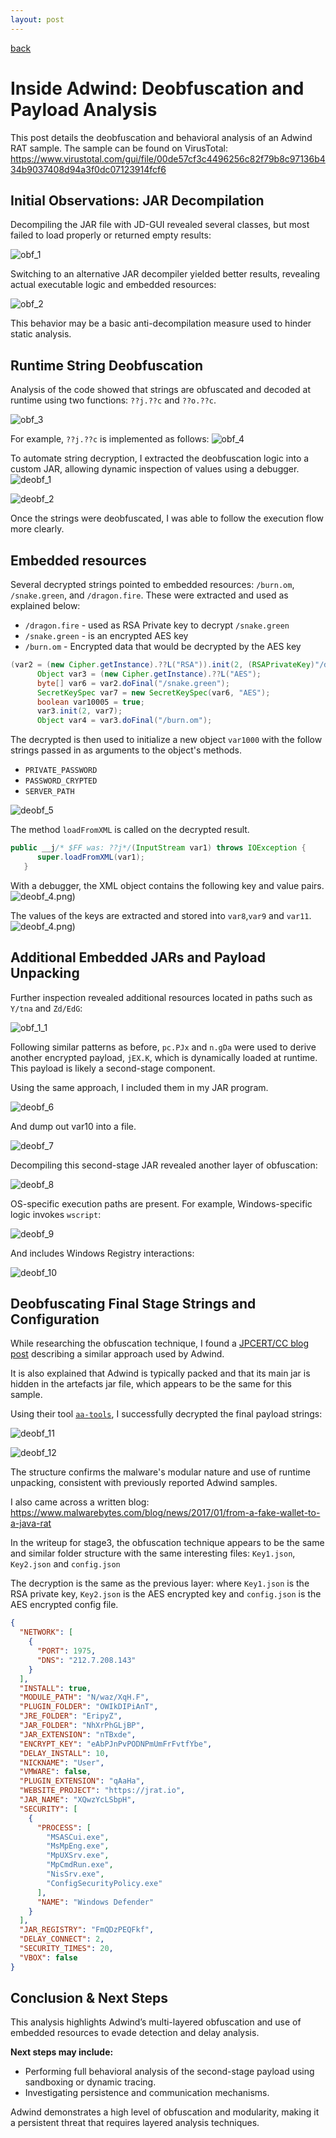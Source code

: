 ```yaml
---
layout: post
---
```


[back](./)

# Inside Adwind: Deobfuscation and Payload Analysis

This post details the deobfuscation and behavioral analysis of an Adwind RAT sample. The sample can be found on VirusTotal:  
 https://www.virustotal.com/gui/file/00de57cf3c4496256c82f79b8c97136b434b9037408d94a3f0dc07123914fcf6

## Initial Observations: JAR Decompilation

Decompiling the JAR file with JD-GUI revealed several classes, but most failed to load properly or returned empty results:

![obf_1](/assets/images/adwind/obf_1.png)

Switching to an alternative JAR decompiler yielded better results, revealing actual executable logic and embedded resources:

![obf_2](/assets/images/adwind/obf_2.png)

This behavior may be a basic anti-decompilation measure used to hinder static analysis.


## Runtime String Deobfuscation

Analysis of the code showed that strings are obfuscated and decoded at runtime using two functions: `??j.??c` and `??o.??c`.

![obf_3](/assets/images/adwind/obf_3.png)

For example, `??j.??c` is implemented as follows:
![obf_4](/assets/images/adwind/obf_4.png)

To automate string decryption, I extracted the deobfuscation logic into a custom JAR, allowing dynamic inspection of values using a debugger.
![deobf_1](/assets/images/adwind/deobf_1.png)

![deobf_2](/assets/images/adwind/deobf_2.png)

Once the strings were deobfuscated, I was able to follow the execution flow more clearly.


## Embedded resources

Several decrypted strings pointed to embedded resources: `/burn.om`, `/snake.green`, and `/dragon.fire`. These were extracted and used as explained below:
* `/dragon.fire` - used as RSA Private key to decrypt `/snake.green`
* `/snake.green` - is an encrypted AES key
* `/burn.om` - Encrypted data that would be decrypted by the AES key

```java
(var2 = (new Cipher.getInstance).??L("RSA")).init(2, (RSAPrivateKey)"/dragon.fire");
      Object var3 = (new Cipher.getInstance).??L("AES");
      byte[] var6 = var2.doFinal("/snake.green");
      SecretKeySpec var7 = new SecretKeySpec(var6, "AES");
      boolean var10005 = true;
      var3.init(2, var7);
      Object var4 = var3.doFinal("/burn.om"); 
```

The decrypted is then used to initialize a new object `var1000` with the follow strings passed in as arguments to the object's methods.
* `PRIVATE_PASSWORD`
* `PASSWORD_CRYPTED`
* `SERVER_PATH`

![deobf_5](/assets/images/adwind/deobf_5.png)

The method `loadFromXML` is called on the decrypted result.

```java
public __j/* $FF was: ??j*/(InputStream var1) throws IOException {
      super.loadFromXML(var1);
   }
```

With a debugger, the XML object contains the following key and value pairs.
![deobf_4](/assets/images/adwind/deobf_5_2).png)

The values of the keys are extracted and stored into `var8`,`var9` and `var11`.
![deobf_4](/assets/images/adwind/deobf_5_3).png)


## Additional Embedded JARs and Payload Unpacking

Further inspection revealed additional resources located in paths such as `Y/tna` and `Zd/EdG`:

![obf_1_1](/assets/images/adwind/obf_1.png)

Following similar patterns as before, `pc.PJx` and `n.gDa` were used to derive another encrypted payload, `jEX.K`, which is dynamically loaded at runtime. This payload is likely a second-stage component.

Using the same approach, I included them in my JAR program. 

![deobf_6](/assets/images/adwind/deobf_6.png)

And dump out var10 into a file.

![deobf_7](/assets/images/adwind/deobf_7.png)

Decompiling this second-stage JAR revealed another layer of obfuscation:

![deobf_8](/assets/images/adwind/deobf_8.png)

OS-specific execution paths are present. For example, Windows-specific logic invokes `wscript`:

![deobf_9](/assets/images/adwind/deobf_9.png)

And includes Windows Registry interactions:

![deobf_10](/assets/images/adwind/deobf_10.png)


## Deobfuscating Final Stage Strings and Configuration

While researching the obfuscation technique, I found a [JPCERT/CC blog post](https://blogs.jpcert.or.jp/en/2016/05/decoding-obfuscated-strings-in-adwind.html) describing a similar approach used by Adwind.

It is also explained that Adwind is typically packed and that its main jar is hidden in the artefacts jar file, which appears to be the same for this sample.

Using their tool [`aa-tools`](https://github.com/JPCERTCC/aa-tools), I successfully decrypted the final payload strings:

![deobf_11](/assets/images/adwind/deobf_11.png)

![deobf_12](/assets/images/adwind/deobf_12.png)

The structure confirms the malware's modular nature and use of runtime unpacking, consistent with previously reported Adwind samples.

I also came across a written blog:
https://www.malwarebytes.com/blog/news/2017/01/from-a-fake-wallet-to-a-java-rat

In the writeup for stage3, the obfuscation technique appears to be the same and similar folder structure with the same interesting files: `Key1.json`, `Key2.json` and `config.json`

The decryption is the same as the previous layer: where `Key1.json` is the RSA private key, `Key2.json` is the AES encrypted key and `config.json` is the AES encrypted config file.

```json
{
  "NETWORK": [
    {
      "PORT": 1975,
      "DNS": "212.7.208.143"
    }
  ],
  "INSTALL": true,
  "MODULE_PATH": "N/waz/XqH.F",
  "PLUGIN_FOLDER": "OWIkDIPiAnT",
  "JRE_FOLDER": "EripyZ",
  "JAR_FOLDER": "NhXrPhGLjBP",
  "JAR_EXTENSION": "nTBxde",
  "ENCRYPT_KEY": "eAbPJnPvPODNPmUmFrFvtfYbe",
  "DELAY_INSTALL": 10,
  "NICKNAME": "User",
  "VMWARE": false,
  "PLUGIN_EXTENSION": "qAaHa",
  "WEBSITE_PROJECT": "https://jrat.io",
  "JAR_NAME": "XQwzYcLSbpH",
  "SECURITY": [
    {
      "PROCESS": [
        "MSASCui.exe",
        "MsMpEng.exe",
        "MpUXSrv.exe",
        "MpCmdRun.exe",
        "NisSrv.exe",
        "ConfigSecurityPolicy.exe"
      ],
      "NAME": "Windows Defender"
    }
  ],
  "JAR_REGISTRY": "FmQDzPEQFkf",
  "DELAY_CONNECT": 2,
  "SECURITY_TIMES": 20,
  "VBOX": false
}
```

## Conclusion & Next Steps

This analysis highlights Adwind’s multi-layered obfuscation and use of embedded resources to evade detection and delay analysis.

**Next steps may include:**

- Performing full behavioral analysis of the second-stage payload using sandboxing or dynamic tracing.
- Investigating persistence and communication mechanisms.

Adwind demonstrates a high level of obfuscation and modularity, making it a persistent threat that requires layered analysis techniques.